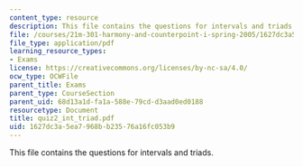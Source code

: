 ```yaml
---
content_type: resource
description: This file contains the questions for intervals and triads.
file: /courses/21m-301-harmony-and-counterpoint-i-spring-2005/1627dc3a5ea7968bb23576a16fc053b9_quiz2_int_triad.pdf
file_type: application/pdf
learning_resource_types:
- Exams
license: https://creativecommons.org/licenses/by-nc-sa/4.0/
ocw_type: OCWFile
parent_title: Exams
parent_type: CourseSection
parent_uid: 68d13a1d-fa1a-588e-79cd-d3aad0ed0188
resourcetype: Document
title: quiz2_int_triad.pdf
uid: 1627dc3a-5ea7-968b-b235-76a16fc053b9
---
```

This file contains the questions for intervals and triads.